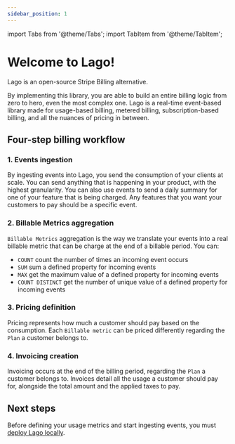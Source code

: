 ```yaml
---
sidebar_position: 1
---
```


import Tabs from '@theme/Tabs';
import TabItem from '@theme/TabItem';


# Welcome to Lago!
Lago is an open-source Stripe Billing alternative. 

By implementing this library, you are able to build an entire billing logic from zero to hero, even the most complex one. Lago is a real-time event-based library made for usage-based billing, metered billing, subscription-based billing, and all the nuances of pricing in between.

## Four-step billing workflow

### 1. Events ingestion
By ingesting events into Lago, you send the consumption of your clients at scale. You can send anything that is happening in your product, with the highest granularity. You can also use events to send a daily summary for one of your feature that is being charged. Any features that you want your customers to pay should be a specific event.

### 2. Billable Metrics aggregation
``Billable Metrics`` aggregation is the way we translate your events into a real billable metric that can be charge at the end of a billable period. You can:
- ``COUNT`` count the number of times an incoming event occurs
- ``SUM`` sum a defined property for incoming events
- ``MAX`` get the maximum value of a defined property for incoming events
- ``COUNT DISTINCT`` get the number of unique value of a defined property for incoming events

### 3. Pricing definition
Pricing represents how much a customer should pay based on the consumption. Each ``Billable metric`` can be priced differently regarding the ``Plan`` a customer belongs to.

### 4. Invoicing creation
Invoicing occurs at the end of the billing period, regarding the ``Plan`` a customer belongs to. Invoices detail all the usage a customer should pay for, alongside the total amount and the applied taxes to pay.

## Next steps
Before defining your usage metrics and start ingesting events, you must [deploy Lago locally](../guide/self-hosting/docker). 